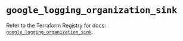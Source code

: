 # `google_logging_organization_sink`

Refer to the Terraform Registry for docs: [`google_logging_organization_sink`](https://registry.terraform.io/providers/hashicorp/google-beta/5.28.0/docs/resources/google_logging_organization_sink).

